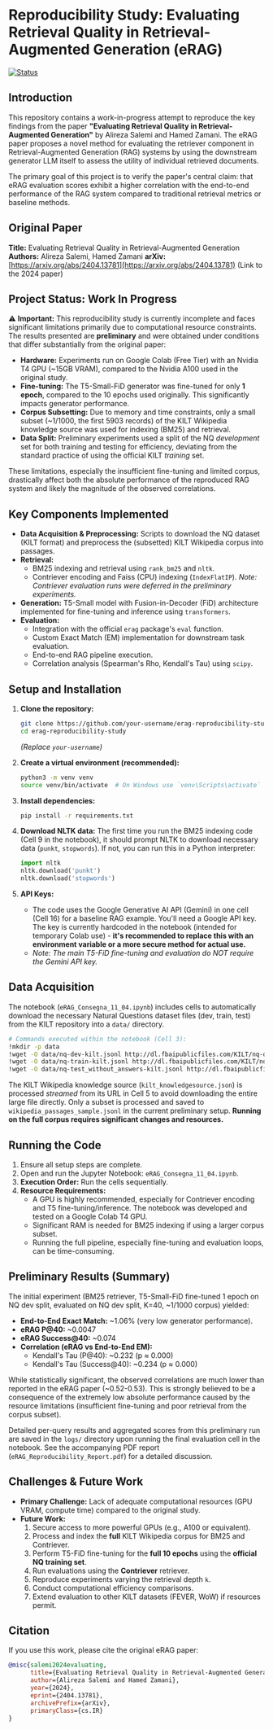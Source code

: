 # Reproducibility Study: Evaluating Retrieval Quality in Retrieval-Augmented Generation (eRAG)

[![Status](https://img.shields.io/badge/status-Work%20In%20Progress-yellow.svg)](https://github.com/F-Mangini/erag-reproducibility-study)

## Introduction

This repository contains a work-in-progress attempt to reproduce the key findings from the paper **"Evaluating Retrieval Quality in Retrieval-Augmented Generation"** by Alireza Salemi and Hamed Zamani. The eRAG paper proposes a novel method for evaluating the retriever component in Retrieval-Augmented Generation (RAG) systems by using the downstream generator LLM itself to assess the utility of individual retrieved documents.

The primary goal of this project is to verify the paper's central claim: that eRAG evaluation scores exhibit a higher correlation with the end-to-end performance of the RAG system compared to traditional retrieval metrics or baseline methods.

## Original Paper

**Title:** Evaluating Retrieval Quality in Retrieval-Augmented Generation
**Authors:** Alireza Salemi, Hamed Zamani
**arXiv:** [https://arxiv.org/abs/2404.13781](https://arxiv.org/abs/2404.13781) (Link to the 2024 paper)

## Project Status: Work In Progress

⚠️ **Important:** This reproducibility study is currently incomplete and faces significant limitations primarily due to computational resource constraints. The results presented are **preliminary** and were obtained under conditions that differ substantially from the original paper:

*   **Hardware:** Experiments run on Google Colab (Free Tier) with an Nvidia T4 GPU (~15GB VRAM), compared to the Nvidia A100 used in the original study.
*   **Fine-tuning:** The T5-Small-FiD generator was fine-tuned for only **1 epoch**, compared to the 10 epochs used originally. This significantly impacts generator performance.
*   **Corpus Subsetting:** Due to memory and time constraints, only a small subset (~1/1000, the first 5903 records) of the KILT Wikipedia knowledge source was used for indexing (BM25) and retrieval.
*   **Data Split:** Preliminary experiments used a split of the NQ *development* set for both training and testing for efficiency, deviating from the standard practice of using the official KILT *training* set.

These limitations, especially the insufficient fine-tuning and limited corpus, drastically affect both the absolute performance of the reproduced RAG system and likely the magnitude of the observed correlations.

## Key Components Implemented

*   **Data Acquisition & Preprocessing:** Scripts to download the NQ dataset (KILT format) and preprocess the (subsetted) KILT Wikipedia corpus into passages.
*   **Retrieval:**
    *   BM25 indexing and retrieval using `rank_bm25` and `nltk`.
    *   Contriever encoding and Faiss (CPU) indexing (`IndexFlatIP`). *Note: Contriever evaluation runs were deferred in the preliminary experiments.*
*   **Generation:** T5-Small model with Fusion-in-Decoder (FiD) architecture implemented for fine-tuning and inference using `transformers`.
*   **Evaluation:**
    *   Integration with the official `erag` package's `eval` function.
    *   Custom Exact Match (EM) implementation for downstream task evaluation.
    *   End-to-end RAG pipeline execution.
    *   Correlation analysis (Spearman's Rho, Kendall's Tau) using `scipy`.

## Setup and Installation

1.  **Clone the repository:**
    ```bash
    git clone https://github.com/your-username/erag-reproducibility-study.git
    cd erag-reproducibility-study
    ```
    *(Replace `your-username`)*

2.  **Create a virtual environment (recommended):**
    ```bash
    python3 -m venv venv
    source venv/bin/activate  # On Windows use `venv\Scripts\activate`
    ```

3.  **Install dependencies:**
    ```bash
    pip install -r requirements.txt
    ```

4.  **Download NLTK data:**
    The first time you run the BM25 indexing code (Cell 9 in the notebook), it should prompt NLTK to download necessary data (`punkt`, `stopwords`). If not, you can run this in a Python interpreter:
    ```python
    import nltk
    nltk.download('punkt')
    nltk.download('stopwords')
    ```

5.  **API Keys:**
    *   The code uses the Google Generative AI API (Gemini) in one cell (Cell 16) for a baseline RAG example. You'll need a Google API key. The key is currently hardcoded in the notebook (intended for temporary Colab use) - **it's recommended to replace this with an environment variable or a more secure method for actual use.**
    *   *Note: The main T5-FiD fine-tuning and evaluation do NOT require the Gemini API key.*

## Data Acquisition

The notebook (`eRAG_Consegna_11_04.ipynb`) includes cells to automatically download the necessary Natural Questions dataset files (dev, train, test) from the KILT repository into a `data/` directory.

```bash
# Commands executed within the notebook (Cell 3):
!mkdir -p data
!wget -O data/nq-dev-kilt.jsonl http://dl.fbaipublicfiles.com/KILT/nq-dev-kilt.jsonl
!wget -O data/nq-train-kilt.jsonl http://dl.fbaipublicfiles.com/KILT/nq-train-kilt.jsonl
!wget -O data/nq-test_without_answers-kilt.jsonl http://dl.fbaipublicfiles.com/KILT/nq-test_without_answers-kilt.jsonl
```

The KILT Wikipedia knowledge source (`kilt_knowledgesource.json`) is processed *streamed* from its URL in Cell 5 to avoid downloading the entire large file directly. Only a subset is processed and saved to `wikipedia_passages_sample.jsonl` in the current preliminary setup. **Running on the full corpus requires significant changes and resources.**

## Running the Code

1.  Ensure all setup steps are complete.
2.  Open and run the Jupyter Notebook: `eRAG_Consegna_11_04.ipynb`.
3.  **Execution Order:** Run the cells sequentially.
4.  **Resource Requirements:**
    *   A GPU is highly recommended, especially for Contriever encoding and T5 fine-tuning/inference. The notebook was developed and tested on a Google Colab T4 GPU.
    *   Significant RAM is needed for BM25 indexing if using a larger corpus subset.
    *   Running the full pipeline, especially fine-tuning and evaluation loops, can be time-consuming.

## Preliminary Results (Summary)

The initial experiment (BM25 retriever, T5-Small-FiD fine-tuned 1 epoch on NQ dev split, evaluated on NQ dev split, K=40, ~1/1000 corpus) yielded:

*   **End-to-End Exact Match:** ~1.06% (very low generator performance).
*   **eRAG P@40:** ~0.0047
*   **eRAG Success@40:** ~0.074
*   **Correlation (eRAG vs End-to-End EM):**
    *   Kendall's Tau (P@40): ~0.232 (p ≈ 0.000)
    *   Kendall's Tau (Success@40): ~0.234 (p ≈ 0.000)

While statistically significant, the observed correlations are much lower than reported in the eRAG paper (~0.52-0.53). This is strongly believed to be a consequence of the extremely low absolute performance caused by the resource limitations (insufficient fine-tuning and poor retrieval from the corpus subset).

Detailed per-query results and aggregated scores from this preliminary run are saved in the `logs/` directory upon running the final evaluation cell in the notebook. See the accompanying PDF report (`eRAG_Reproducibility_Report.pdf`) for a detailed discussion.

## Challenges & Future Work

*   **Primary Challenge:** Lack of adequate computational resources (GPU VRAM, compute time) compared to the original study.
*   **Future Work:**
    1.  Secure access to more powerful GPUs (e.g., A100 or equivalent).
    2.  Process and index the **full** KILT Wikipedia corpus for BM25 and Contriever.
    3.  Perform T5-FiD fine-tuning for the **full 10 epochs** using the **official NQ training set**.
    4.  Run evaluations using the **Contriever** retriever.
    5.  Reproduce experiments varying the retrieval depth `k`.
    6.  Conduct computational efficiency comparisons.
    7.  Extend evaluation to other KILT datasets (FEVER, WoW) if resources permit.

## Citation

If you use this work, please cite the original eRAG paper:

```bibtex
@misc{salemi2024evaluating,
      title={Evaluating Retrieval Quality in Retrieval-Augmented Generation},
      author={Alireza Salemi and Hamed Zamani},
      year={2024},
      eprint={2404.13781},
      archivePrefix={arXiv},
      primaryClass={cs.IR}
}
